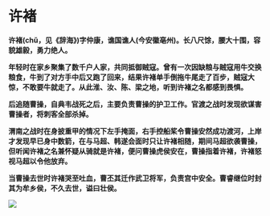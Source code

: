 # 许褚 

**许褚(chǔ，见《辞海》)字仲康，谯国谯人(今安徽亳州)。长八尺馀，腰大十围，容貌雄毅，勇力绝人。**

**年轻时在家乡聚集了数千户人家，共同抵御贼寇。曾有一次因缺粮与贼寇用牛交换粮食，牛到了对方手中后又跑了回来，结果许褚单手倒拖牛尾走了百步，贼寇大惊，不敢要牛就走了。从此淮、汝、陈、梁之地，听到许褚之名都感到畏惧。**

**后追随曹操，自典韦战死之后，主要负责曹操的护卫工作。官渡之战时发现欲谋害曹操者，将刺客全部杀掉。**

**渭南之战时在身披重甲的情况下左手掩面，右手控船桨令曹操安然成功渡河，上岸才发现早已身中数箭，在与马超、韩遂会面时只让许褚相随，期间马超欲袭曹操，但听闻许褚之名兼怀疑从骑就是许褚，便问曹操虎侯安在，曹操指着许褚，许褚怒视马超以令他放弃。**

**当曹操去世时许褚哭至吐血，曹丕其迁作武卫将军，负责宫中安全。曹睿继位时封其为牟乡侯，不久去世，谥曰壮侯。**

![](/home/zjg/Pictures/xc.jpg)